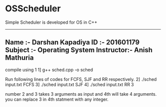 # OSScheduler
Simple Scheduler  is developed for OS in C++

--------------------------------------------------------------------------------
Name      :- Darshan Kapadiya
ID        :- 201601179
Subject   :- Operating System
Instructor:- Anish Mathuria
--------------------------------------------------------------------------------
compile using 1
1] g++ sched.cpp -o sched

Run following lines of codes for FCFS, SJF and RR respectively.
2] ./sched input.txt FCFS
3] ./sched input.txt SJF
4] ./sched input.txt RR 3

number 2 and 3 takes 3 arguments as input and 4th will take 4 arguments.
you can replace 3 in 4th statment with any integer.

